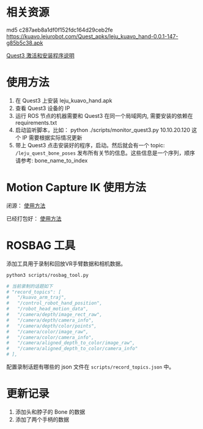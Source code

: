 # 相关资源

md5 c287aeb8a1df0f152fdc164d29ceb2fe https://kuavo.lejurobot.com/Quest_apks/leju_kuavo_hand-0.0.1-147-g85b5c38.apk

[Quest3 激活和安装程序说明](./docs/Quest3_激活和安装说明.md)

# 使用方法 

1. 在 Quest3 上安装 leju_kuavo_hand.apk
2. 查看 Quest3 设备的 IP
3. 运行 ROS 节点的机器需要和 Quest3 在同一个局域网内, 需要安装的依赖在 requirements.txt
4. 启动监听脚本，比如： python ./scripts/monitor_quest3.py 10.10.20.120 这个 IP 需要根据实际情况更新
5. 带上 Quest3 点击安装好的程序，启动。然后就会有一个 topic: `/leju_quest_bone_poses` 发布所有关节的信息。这些信息是一个序列，顺序请参考: bone_name_to_index

# Motion Capture IK 使用方法

闭源：
[使用方法](https://www.lejuhub.com/highlydynamic/motion_capture_ik/-/blob/develop/README.md)

已经打包好：
[使用方法](https://www.lejuhub.com/highlydynamic/motion_capture_ik_packaged/-/blob/develop/README.md)

# ROSBAG 工具

添加工具用于录制和回放VR手臂数据和相机数据。

```bash
python3 scripts/rosbag_tool.py

# 当前录制的话题如下
# "record_topics": [
#   "/kuavo_arm_traj",
#   "/control_robot_hand_position",
#   "/robot_head_motion_data",
#   "/camera/depth/image_rect_raw",
#   "/camera/depth/camera_info",
#   "/camera/depth/color/points",
#   "/camera/color/image_raw",
#   "/camera/color/camera_info",
#   "/camera/aligned_depth_to_color/image_raw",
#   "/camera/aligned_depth_to_color/camera_info"
# ],
```

配置录制话题有哪些的 json 文件在 `scripts/record_topics.json` 中。

# 更新记录

1. 添加头和脖子的 Bone 的数据
2. 添加了两个手柄的数据
